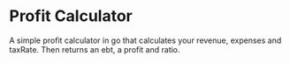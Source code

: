 # Profit Calculator

A simple profit calculator in go that calculates your revenue, expenses and taxRate. Then returns an ebt, a profit and ratio. 
